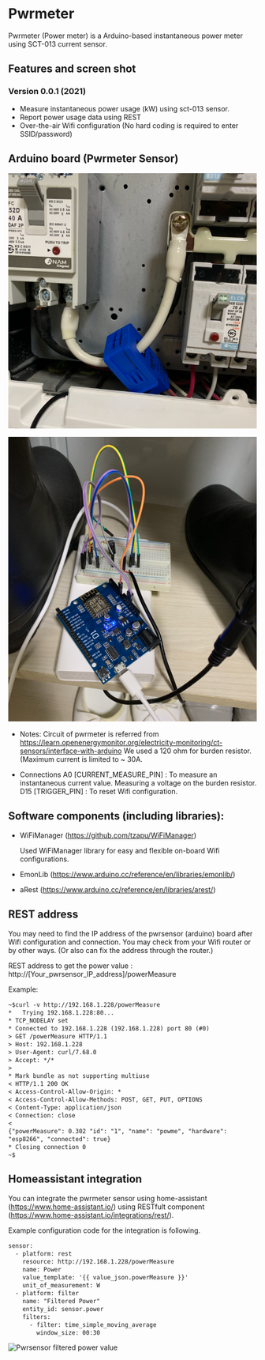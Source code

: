 # Pwrmeter

Pwrmeter (Power meter) is a Arduino-based instantaneous power meter using SCT-013 current sensor.

## Features and screen shot

### Version 0.0.1 (2021)
* Measure instantaneous power usage (kW) using sct-013 sensor.
* Report power usage data using REST
* Over-the-air Wifi configuration (No hard coding is required to enter SSID/password)

## Arduino board (Pwrmeter Sensor)

![SCT-013 sensor installation](/images/sct013.png)

![Pwrmeter sensor](/images/pwrmeter_sensor.png)

* Notes:
Circuit of pwrmeter is referred from https://learn.openenergymonitor.org/electricity-monitoring/ct-sensors/interface-with-arduino
We used a 120 ohm for burden resistor. (Maximum current is limited to ~ 30A.

* Connections
A0 [CURRENT_MEASURE_PIN] : To measure an instantaneous current value. Measuring a voltage on the burden resistor.
D15 [TRIGGER_PIN] : To reset Wifi configuration.

## Software components (including libraries):

* WiFiManager (https://github.com/tzapu/WiFiManager)

  Used WiFiManager library for easy and flexible on-board Wifi configurations.
  
* EmonLib (https://www.arduino.cc/reference/en/libraries/emonlib/)

* aRest (https://www.arduino.cc/reference/en/libraries/arest/)


## REST address

You may need to find the IP address of the pwrsensor (arduino) board after Wifi configuration and connection. You may check from your Wifi router or by other ways. (Or also can fix the address through the router.)

REST address to get the power value : http://[Your_pwrsensor_IP_address]/powerMeasure

Example:
```
~$curl -v http://192.168.1.228/powerMeasure
*   Trying 192.168.1.228:80...
* TCP_NODELAY set
* Connected to 192.168.1.228 (192.168.1.228) port 80 (#0)
> GET /powerMeasure HTTP/1.1
> Host: 192.168.1.228
> User-Agent: curl/7.68.0
> Accept: */*
> 
* Mark bundle as not supporting multiuse
< HTTP/1.1 200 OK
< Access-Control-Allow-Origin: *
< Access-Control-Allow-Methods: POST, GET, PUT, OPTIONS
< Content-Type: application/json
< Connection: close
< 
{"powerMeasure": 0.302 "id": "1", "name": "powme", "hardware": "esp8266", "connected": true}
* Closing connection 0
~$
```

## Homeassistant integration

You can integrate the pwrmeter sensor using home-assistant (https://www.home-assistant.io/) using RESTfult component (https://www.home-assistant.io/integrations/rest/).

Example configuration code for the integration is following.

```
sensor:
  - platform: rest
    resource: http://192.168.1.228/powerMeasure
    name: Power
    value_template: '{{ value_json.powerMeasure }}'
    unit_of_measurement: W
  - platform: filter
    name: "Filtered Power"
    entity_id: sensor.power
    filters:
      - filter: time_simple_moving_average
        window_size: 00:30
```

![Pwrsensor filtered power value](/images/pwrmeter_filtered.png)


<br><br>
